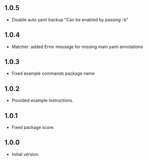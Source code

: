 ## 1.0.5

- Disable auto yaml backup "Can be enabled by passing -b"

## 1.0.4

- Matcher: added Error message for missing main yaml annotations

## 1.0.3

- Fixed example commands package name

## 1.0.2

- Provided example instructions.

## 1.0.1

- Fixed package score.

## 1.0.0

- Initial version.
